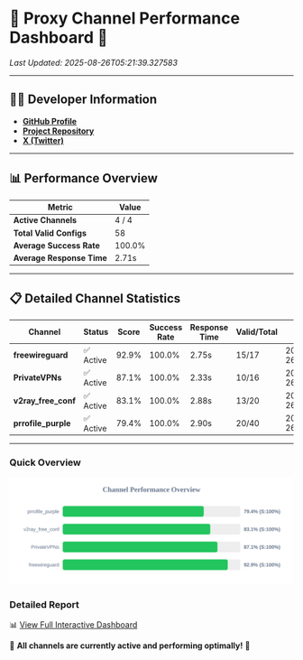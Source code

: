 # 🌟 Proxy Channel Performance Dashboard 🌟

_Last Updated: 2025-08-26T05:21:39.327583_

---

## 👩‍💻 Developer Information

- **[GitHub Profile](https://github.com/4n0nymou3)**  
- **[Project Repository](https://github.com/4n0nymou3/multi-proxy-config-fetcher)**  
- **[X (Twitter)](https://x.com/4n0nymou3)**  

---

## 📊 Performance Overview

| Metric                | Value       |
|-----------------------|-------------|
| **Active Channels**   | 4 / 4       |
| **Total Valid Configs** | 58          |
| **Average Success Rate** | 100.0%      |
| **Average Response Time** | 2.71s       |

---

## 📋 Detailed Channel Statistics

| Channel          | Status     | Score  | Success Rate | Response Time | Valid/Total | Last Success               |
|------------------|------------|--------|--------------|---------------|-------------|----------------------------|
| **freewireguard**  | ✅ Active  | 92.9%  | 100.0% | 2.75s         | 15/17       | 2025-08-26T05:21:39.325907 |
| **PrivateVPNs**  | ✅ Active  | 87.1%  | 100.0% | 2.33s         | 10/16       | 2025-08-26T05:21:36.545168 |
| **v2ray_free_conf**  | ✅ Active  | 83.1%  | 100.0% | 2.88s         | 13/20       | 2025-08-26T05:21:34.173113 |
| **prrofile_purple**  | ✅ Active  | 79.4%  | 100.0% | 2.90s         | 20/40       | 2025-08-26T05:21:31.244456 |

---

### Quick Overview
<div align="center">
  <a href="https://raw.githubusercontent.com/nullluser/NullRepo/refs/heads/main/assets/channel_stats_chart.svg">
    <img src="https://raw.githubusercontent.com/nullluser/NullRepo/refs/heads/main/assets/channel_stats_chart.svg" alt="Source Performance Statistics" width="800">
  </a>
</div>

### Detailed Report
📊 [View Full Interactive Dashboard](https://htmlpreview.github.io/?https://github.com/nullluser/NullRepo/blob/main/assets/performance_report.html)

🎉 **All channels are currently active and performing optimally!** 🎉
